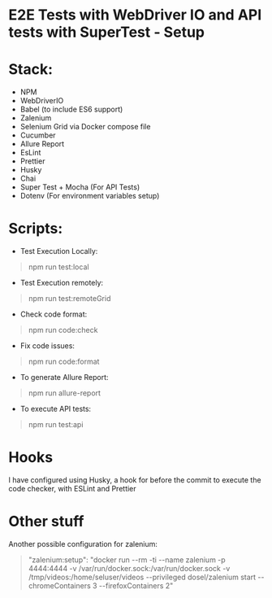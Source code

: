 # E2E Tests with WebDriver IO and API tests with SuperTest - Setup

# Stack: 
* NPM
* WebDriverIO
* Babel (to include ES6 support)
* Zalenium
* Selenium Grid via Docker compose file
* Cucumber
* Allure Report
* EsLint
* Prettier
* Husky
* Chai
* Super Test + Mocha (For API Tests)
* Dotenv (For environment variables setup)

# Scripts:
* Test Execution Locally: 
> npm run test:local
* Test Execution remotely: 
> npm run test:remoteGrid
* Check code format:
> npm run code:check
* Fix code issues:
> npm run code:format
* To generate Allure Report:
> npm run allure-report
* To execute API tests:
> npm run test:api

# Hooks

I have configured using Husky, a hook for before the commit to execute the code checker, with ESLint and Prettier

# Other stuff

Another possible configuration for zalenium:

 > "zalenium:setup": "docker run --rm -ti --name zalenium -p 4444:4444 -v /var/run/docker.sock:/var/run/docker.sock -v /tmp/videos:/home/seluser/videos --privileged dosel/zalenium start --chromeContainers 3 --firefoxContainers 2"
